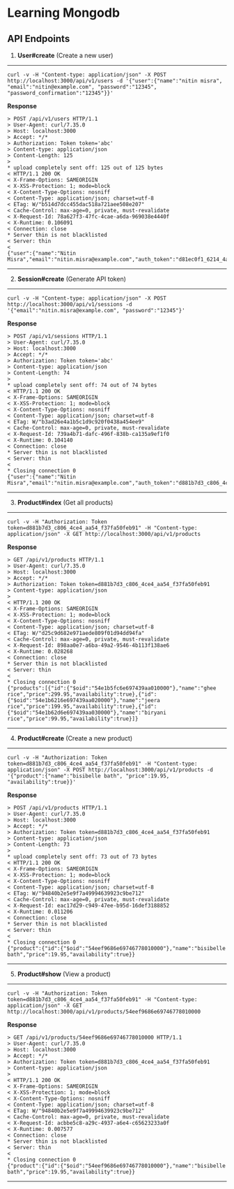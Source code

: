 # Learning Mongodb

## API Endpoints

1) **User#create** (Create a new user)

---------------------------------------------------------------------------------------
```
curl -v -H "Content-type: application/json" -X POST http://localhost:3000/api/v1/users -d '{"user":{"name":"nitin misra", "email":"nitin@example.com", "password":"12345", "password_confirmation":"12345"}}'
```

**Response**

```
> POST /api/v1/users HTTP/1.1
> User-Agent: curl/7.35.0
> Host: localhost:3000
> Accept: */*
> Authorization: Token token='abc'
> Content-type: application/json
> Content-Length: 125
>
* upload completely sent off: 125 out of 125 bytes
< HTTP/1.1 200 OK
< X-Frame-Options: SAMEORIGIN
< X-XSS-Protection: 1; mode=block
< X-Content-Type-Options: nosniff
< Content-Type: application/json; charset=utf-8
< ETag: W/"b514d7dcc455dac518a721aee508e207"
< Cache-Control: max-age=0, private, must-revalidate
< X-Request-Id: 78a627f3-47fc-4cae-a6da-969038e4440f
< X-Runtime: 0.106091
< Connection: close
* Server thin is not blacklisted
< Server: thin
<
{"user":{"name":"Nitin Misra","email":"nitin.misra@example.com","auth_token":"d81ec0f1_6214_4a96_81fb_1914169d8e7c"}}
```
---------------------------------------------------------------------------------------

2) **Session#create** (Generate API token)

---------------------------------------------------------------------------------------
```
curl -v -H "Content-type: application/json" -X POST http://localhost:3000/api/v1/sessions -d '{"email":"nitin.misra@example.com", "password":"12345"}'
```

**Response**
```
> POST /api/v1/sessions HTTP/1.1
> User-Agent: curl/7.35.0
> Host: localhost:3000
> Accept: */*
> Authorization: Token token='abc'
> Content-type: application/json
> Content-Length: 74
>
* upload completely sent off: 74 out of 74 bytes
< HTTP/1.1 200 OK
< X-Frame-Options: SAMEORIGIN
< X-XSS-Protection: 1; mode=block
< X-Content-Type-Options: nosniff
< Content-Type: application/json; charset=utf-8
< ETag: W/"b3ad26e4a1b5c1d9c920f0438a454ee9"
< Cache-Control: max-age=0, private, must-revalidate
< X-Request-Id: 739a4b71-dafc-496f-838b-ca135a9ef1f0
< X-Runtime: 0.104140
< Connection: close
* Server thin is not blacklisted
< Server: thin
<
* Closing connection 0
{"user":{"name":"Nitin Misra","email":"nitin.misra@example.com","auth_token":"d881b7d3_c806_4ce4_aa54_f37fa50feb91"}}
```
---------------------------------------------------------------------------------------

3) **Product#index** (Get all products)

---------------------------------------------------------------------------------------
```
curl -v -H "Authorization: Token token=d881b7d3_c806_4ce4_aa54_f37fa50feb91" -H "Content-type: application/json" -X GET http://localhost:3000/api/v1/products
```

**Response**
```
> GET /api/v1/products HTTP/1.1
> User-Agent: curl/7.35.0
> Host: localhost:3000
> Accept: */*
> Authorization: Token token=d881b7d3_c806_4ce4_aa54_f37fa50feb91
> Content-type: application/json
>
< HTTP/1.1 200 OK
< X-Frame-Options: SAMEORIGIN
< X-XSS-Protection: 1; mode=block
< X-Content-Type-Options: nosniff
< Content-Type: application/json; charset=utf-8
< ETag: W/"d25c9d682e971aede809f01d94dd94fa"
< Cache-Control: max-age=0, private, must-revalidate
< X-Request-Id: 898aa0e7-a6ba-49a2-9546-4b113f138ae6
< X-Runtime: 0.028268
< Connection: close
* Server thin is not blacklisted
< Server: thin
<
* Closing connection 0
{"products":[{"id":{"$oid":"54e1b5fc6e697439aa010000"},"name":"ghee rice","price":299.95,"availability":true},{"id":{"$oid":"54e1b6216e697439aa020000"},"name":"jeera rice","price":199.95,"availability":true},{"id":{"$oid":"54e1b62d6e697439aa030000"},"name":"biryani rice","price":99.95,"availability":true}]}
```
---------------------------------------------------------------------------------------

4) **Product#create** (Create a new product)

---------------------------------------------------------------------------------------
```
curl -v -H "Authorization: Token token=d881b7d3_c806_4ce4_aa54_f37fa50feb91" -H "Content-type: application/json" -X POST http://localhost:3000/api/v1/products -d '{"product":{"name":"bisibelle bath", "price":19.95, "availability":true}}'
```

**Response**
```
> POST /api/v1/products HTTP/1.1
> User-Agent: curl/7.35.0
> Host: localhost:3000
> Accept: */*
> Authorization: Token token=d881b7d3_c806_4ce4_aa54_f37fa50feb91
> Content-type: application/json
> Content-Length: 73
>
* upload completely sent off: 73 out of 73 bytes
< HTTP/1.1 200 OK
< X-Frame-Options: SAMEORIGIN
< X-XSS-Protection: 1; mode=block
< X-Content-Type-Options: nosniff
< Content-Type: application/json; charset=utf-8
< ETag: W/"94840b2e5e9f7a49994639923c9be712"
< Cache-Control: max-age=0, private, must-revalidate
< X-Request-Id: eac17d29-c949-47ee-b95d-16def3188852
< X-Runtime: 0.011206
< Connection: close
* Server thin is not blacklisted
< Server: thin
<
* Closing connection 0
{"product":{"id":{"$oid":"54eef9686e69746778010000"},"name":"bisibelle bath","price":19.95,"availability":true}}
```
---------------------------------------------------------------------------------------

5) **Product#show** (View a product)

---------------------------------------------------------------------------------------
```
curl -v -H "Authorization: Token token=d881b7d3_c806_4ce4_aa54_f37fa50feb91" -H "Content-type: application/json" -X GET http://localhost:3000/api/v1/products/54eef9686e69746778010000
```

**Response**
```
> GET /api/v1/products/54eef9686e69746778010000 HTTP/1.1
> User-Agent: curl/7.35.0
> Host: localhost:3000
> Accept: */*
> Authorization: Token token=d881b7d3_c806_4ce4_aa54_f37fa50feb91
> Content-type: application/json
>
< HTTP/1.1 200 OK
< X-Frame-Options: SAMEORIGIN
< X-XSS-Protection: 1; mode=block
< X-Content-Type-Options: nosniff
< Content-Type: application/json; charset=utf-8
< ETag: W/"94840b2e5e9f7a49994639923c9be712"
< Cache-Control: max-age=0, private, must-revalidate
< X-Request-Id: acbbe5c8-a29c-4937-a6e4-c65623233a0f
< X-Runtime: 0.007577
< Connection: close
* Server thin is not blacklisted
< Server: thin
<
* Closing connection 0
{"product":{"id":{"$oid":"54eef9686e69746778010000"},"name":"bisibelle bath","price":19.95,"availability":true}}
```
---------------------------------------------------------------------------------------
